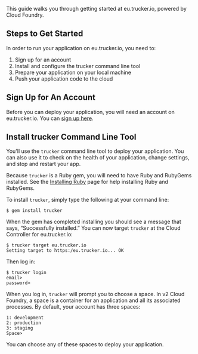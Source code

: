 This guide walks you through getting started at eu.trucker.io, powered by Cloud Foundry.

## Steps to Get Started
In order to run your application on eu.trucker.io, you need to:

1. Sign up for an account
1. Install and configure the trucker command line tool
1. Prepare your application on your local machine
1. Push your application code to the cloud

## Sign Up for An Account
Before you can deploy your application, you will need an account on eu.trucker.io.
You can [sign up here](http://trucker.io).

## Install trucker Command Line Tool
You'll use the `trucker` command line tool to deploy your application. You can also use it to check on the health of your application, change settings, and stop and restart your app.

Because `trucker` is a Ruby gem, you will need to have Ruby and RubyGems installed. See the [Installing Ruby](installing-ruby) page for help installing Ruby and RubyGems.

To install `trucker`, simply type the following at your command line:
````
$ gem install trucker
````

When the gem has completed installing you should see a message that says, “Successfully installed.” You can now target `trucker` at the Cloud Controller for eu.trucker.io:

````
$ trucker target eu.trucker.io
Setting target to https:/eu.trucker.io... OK
````

Then log in:
````
$ trucker login
email>
password>
````

When you log in, `trucker` will prompt you to choose a space. In v2 Cloud Foundry, a space is a container for an application and all its associated processes. By default, your account has three spaces:
````
1: development
2: production
3: staging
Space>
````
You can choose any of these spaces to deploy your application.